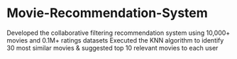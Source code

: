 # Movie-Recommendation-System

Developed the collaborative filtering recommendation system using 10,000+ movies and 0.1M+ ratings datasets
Executed the KNN algorithm to identify 30 most similar movies & suggested top 10 relevant movies to each user
